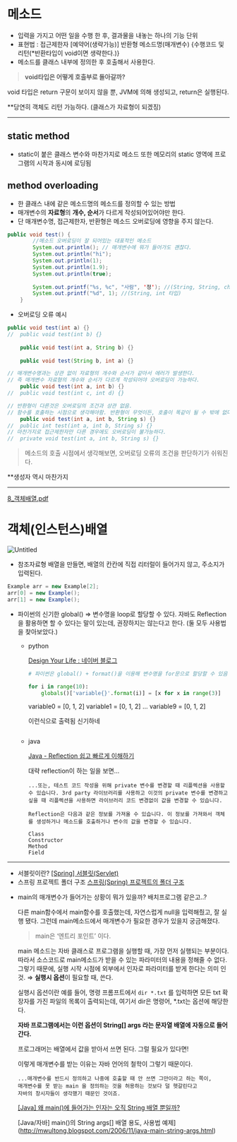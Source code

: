 # 메소드

- 입력을 가지고 어떤 일을 수행 한 후, 결과물을 내놓는 하나의 기능 단위
- 표현법 : 접근제한자 [예약어(생략가능)] 반환형 메소드명(매개변수) {수행코드 및 리턴(*반환타입이 void이면 생략한다.)}
- 메소드를 클래스 내부에 정의한 후 호출해서 사용한다.

> **void타입은 어떻게 호출부로 돌아갈까?**
> 

void 타입은 return 구문이 보이지 않을 뿐,  JVM에 의해 생성되고, return은 실행된다. 

**당연히 객체도 리턴 가능하다. (클래스가 자료형이 되겠징)

---

## static method

- static이 붙은 클래스 변수와 마찬가지로 메소드 또한 메모리의 static 영역에 프로그램의 시작과 동시에 로딩됨

## method overloading

- 한 클래스 내에 같은 메소드명의 메소드를 정의할 수 있는 방법
- 매개변수의 **자료형**의 **개수, 순서**가 다르게 작성되어있어야만 한다.
- 단 매개변수명, 접근제한자, 반환형은 메소드 오버로딩에 영향을 주지 않는다.

```java
public void test() {
		//메소드 오버로딩이 잘 되어있는 대표적인 메소드
		System.out.println(); // 매개변수에 뭐가 들어가도 괜찮다. 
		System.out.println("hi");
		System.out.println(1);
		System.out.println(1.9);
		System.out.println(true);
		
		System.out.printf("%s, %c", "사람", '정'); //(String, String, char 타입)
		System.out.printf("%d", 1); //(String, int 타입)
	}
```

- 오버로딩 오류 예시

```java
public void test(int a) {}
//	public void test(int b) {} 
	
	public void test(int a, String b) {}
	
	public void test(String b, int a) {}

// 매개변수명과는 상관 없이 자료형의 개수와 순서가 같아서 에러가 발생한다.
// 즉 매개변수 자료형의 개수와 순서가 다르게 작성되어야 오버로딩이 가능하다. 
	public void test(int a, int b) {}
//	public void test(int c, int d) {}

// 반환형이 다른것은 오버로딩의 조건과 상관 없음.
// 함수를 호출하는 시점으로 생각해야함. 반환형이 무엇이든, 호출이 똑같이 될 수 밖에 없다.
	public void test(int a, int b, String s) {}
//	public int test(int a, int b, String s) {}
// 마찬가지로 접근제한자만 다른 경우에도 오버로딩이 불가능하다. 
//	private void test(int a, int b, String s) {}
```

> 메소드의 호출 시점에서 생각해보면, 오버로딩 오류의 조건을 판단하기가 쉬워진다.
> 

**생성자 역시 마찬가지

---

[8_객체배열.pdf](https://s3-us-west-2.amazonaws.com/secure.notion-static.com/ab5745a5-e768-462b-8a59-4c44b7b61e20/8_%EA%B0%9D%EC%B2%B4%EB%B0%B0%EC%97%B4.pdf)

# 객체(인스턴스)배열

![Untitled](https://s3-us-west-2.amazonaws.com/secure.notion-static.com/7c6b58a3-ac02-4ca5-b110-761737b565a2/Untitled.png)

- 참조자료형 배열을 만들면, 배열의 칸칸에 직접 리터럴이 들어가지 않고, 주소지가 입력된다.

```java
Example arr = new Example[2];
arr[0] = new Example();
arr[1] = new Example();
```

- 파이썬의 신기한 global() ⇒ 변수명을 loop로 할당할 수 있다. 자바도 Reflection을 활용하면 할 수 있다는 말이 있는데, 권장하지는 않는다고 한다. (둘 모두 사용법을 찾아보았다.)
    - python
        
        [Design Your Life : 네이버 블로그](https://blog.naver.com/nomadgee/220857820094)
        
        ```python
        # 파이썬은 global() + format()을 이용해 변수명을 for문으로 할당할 수 있음
        
        for i in range(10):
            globals()['variable{}'.format(i)] = [x for x in range(3)]
        ```
        variable0 = [0, 1, 2]
        variable1 = [0, 1, 2]
        ...
        variable9 = [0, 1, 2]
        
        이런식으로 출력됨 신기하네
        ```
        ```
        
    - java
        
        [Java - Reflection 쉽고 빠르게 이해하기](https://codechacha.com/ko/reflection/)
        
        대략 reflection이 하는 일을 보면… 
        
        ```
        ...또는, 테스트 코드 작성을 위해 private 변수를 변경할 때 리플렉션을 사용할 수 있습니다. 3rd party 라이브러리를 사용하고 이것의 private 변수를 변경하고 싶을 때 리플렉션을 사용하면 라이브러리 코드 변경없이 값을 변경할 수 있습니다.
        
        Reflection은 다음과 같은 정보를 가져올 수 있습니다. 이 정보를 가져와서 객체를 생성하거나 메소드를 호출하거나 변수의 값을 변경할 수 있습니다.
        
        Class
        Constructor
        Method
        Field
        ```
        
------
* 서블릿이란?
[[Spring] 서블릿(Servlet)](http://jinjin98.tistory.com/97)
* 스프링 프로젝트 폴더 구조 
[스프링(Spring) 프로젝트의 폴더 구조](https://codevang.tistory.com/240)

- main의 매개변수가 들어가는 상황이 뭐가 있을까? 배치프로그램 같은고..?
    
    다른 main함수에서 main함수를 호출했는데, 자연스럽게 null을 입력해줬고, 잘 실행 됐다. 그런데 main메소드에서 매개변수가 필요한 경우가 있을지 궁금해졌다. 
    
    > main은 ‘엔트리 포인트’ 이다.
    > 
    
    main 메소드는 자바 클래스로 프로그램을 실행할 때, 가장 먼저 실행되는 부분이다.  따라서 소스코드로 main메소드가 받을 수 있는 파라미터의 내용을 정해줄 수 없다. 그렇기 때문에, 실행 시작 시점에 외부에서 인자로 파라미터를 받게 한다는 의미 인 것. ⇒ **실행시 옵션**이 필요할 때, 쓴다.
    
    실행시 옵션이란 예를 들어, 명령 프롬프트에서 `dir *.txt` 를 입력하면 모든 txt 확장자를 가진 파일의 목록이 출력되는데, 여기서 dir은 명령어, *.txt는 옵션에 해당한다.
    
    **자바 프로그램에서는 이런 옵션이 String[] args 라는 문자열 배열에 자동으로 들어간다.** 
    
    프로그래머는 배열에서 값을 받아서 쓰면 된다. 그럴 필요가 있다면!
    
    이렇게 매개변수를 받는 이유는 자바 언어의 철학이 그렇기 때문이다. 
    
    ```
    ...매개변수를 반드시 정의하고 나중에 호출할 때 안 쓰면 그만이라고 하는 쪽이,
    매개변수를 못 받는 main 을 정의하는 것을 허용하는 것보다 덜 헷갈린다고 
    자바의 창시자들이 생각했기 때문인 것이죠.
    ```
    
    [[Java] 왜 main()에 들어가는 인자는 오직 String 배열 뿐일까?](https://woonys.tistory.com/entry/Java-String-args%EB%8A%94-%EB%8C%80%EC%B2%B4-%EC%A0%95%EC%B2%B4%EA%B0%80-%EB%AD%98%EA%B9%8C)
    
    [Java/자바] main()의 String args[] 배열 용도, 사용법 예제](http://mwultong.blogspot.com/2006/11/java-main-string-args.html)